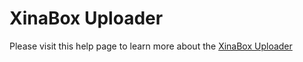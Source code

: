 # XinaBox Uploader

Please visit this help page to learn more about the [XinaBox Uploader](https://xinabox.cc/pages/xinabox-uploader)
